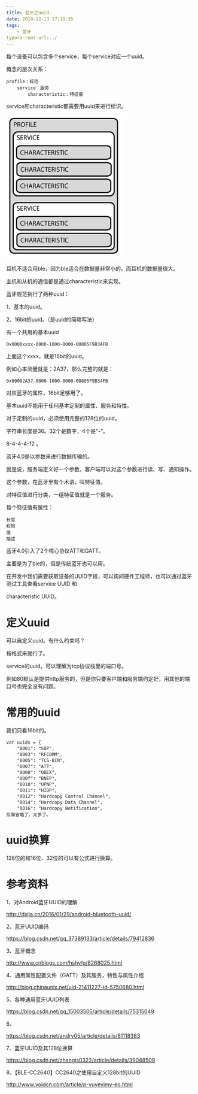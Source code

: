 ```yaml
---
title: 蓝牙之uuid
date: 2018-12-13 17:18:35
tags:
	- 蓝牙
typora-root-url:../
---
```




每个设备可以包含多个service，每个service对应一个uuid。

概念的层次关系：

```
profile：规范
	service：服务
		characteristic：特征值
```

service和characteristic都需要用uuid来进行标识。

![](/images/蓝牙概念层次.png)

耳机不适合用ble，因为ble适合在数据量非常小的。而耳机的数据量很大。



主机和从机的通信都是通过characteristic来实现。



蓝牙规范执行了两种uuid：

1、基本的uuid。

2、16bit的uuid。（是uuid的简略写法）



有一个共用的基本uuid

```
0x0000xxxx-0000-1000-8000-00805F9B34FB
```

上面这个xxxx，就是16bit的uuid。

例如心率测量就是：2A37，那么完整的就是：

```
0x00002A37-0000-1000-8000-00805F9B34FB
```

对应蓝牙的属性，16bit足够用了。

基本uuid不能用于任何基本定制的属性、服务和特性。

对于定制的uuid，必须使用完整的128位的uuid。



字符串长度是36。32个是数字，4个是“-”。

8-4-4-4-12 。



蓝牙4.0是以参数来进行数据传输的。

就是说，服务端定义好一个参数，客户端可以对这个参数进行读、写、通知操作。

这个参数，在蓝牙里有个术语，叫特征值。

对特征值进行分类，一组特征值就是一个服务。

每个特征值有属性：

```
长度
权限
值
描述
```



蓝牙4.0引入了2个核心协议ATT和GATT。

主要是为了ble的，但是传统蓝牙也可以用。



在开发中我们需要获取设备的UUID字段，可以询问硬件工程师，也可以通过蓝牙测试工具查看service UUID 和

characteristic UUID。



# 定义uuid

可以自定义uuid。有什么约束吗？

按格式来就行了。

service的uuid。可以理解为tcp协议栈里的端口号。

例如80默认是提供http服务的，但是你只要客户端和服务端约定好，用其他的端口号也完全没有问题。



# 常用的uuid

我们只看16bit的。

```
var uuids = {
    "0001": "SDP",
    "0003": "RFCOMM",
    "0005": "TCS-BIN",
    "0007": "ATT",
    "0008": "OBEX",
    "000f": "BNEP",
    "0010": "UPNP",
    "0011": "HIDP",
    "0012": "Hardcopy Control Channel",
    "0014": "Hardcopy Data Channel",
    "0016": "Hardcopy Notification",
后面省略了，太多了。
```



# uuid换算

128位的和16位、32位的可以有公式进行换算。



# 参考资料

1、对Android蓝牙UUID的理解

http://dxjia.cn/2016/01/29/android-bluetooth-uuid/

2、蓝牙UUID编码

https://blog.csdn.net/qq_37389133/article/details/79412836

3、蓝牙概念

http://www.cnblogs.com/hshy/p/8268025.html

4、通用属性配置文件（GATT）及其服务，特性与属性介绍

http://blog.chinaunix.net/uid-21411227-id-5750680.html

5、各种通用蓝牙UUID列表

https://blog.csdn.net/qq_15003505/article/details/75315049

6、

https://blog.csdn.net/andry05/article/details/81118383

7、蓝牙UUID及其128位换算

https://blog.csdn.net/zhangjs0322/article/details/39048509

8、【BLE-CC2640】CC2640之使用自定义128bit的UUID

http://www.voidcn.com/article/p-vuyeyimy-eo.html

